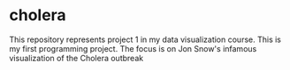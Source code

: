 # cholera
This repository represents project 1 in my data visualization course. This is my first programming project.
The focus is on Jon Snow's infamous visualization of the Cholera outbreak
